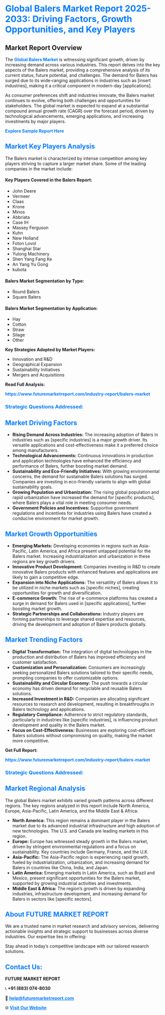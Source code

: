 <h1 style="color: #007BFF;">Global Balers Market Report 2025-2033: Driving Factors, Growth Opportunities, and Key Players</h1>

<section id="overview">
<h2>Market Report Overview</h2>
<p>The <a href="https://www.futuremarketreport.com/industry-report/balers-market" style="color: #007BFF; text-decoration: none;"><strong>Global Balers Market</strong></a> is witnessing significant growth, driven by increasing demand across various industries. This report delves into the key aspects of the Balers market, providing a comprehensive analysis of its current status, future potential, and challenges. The demand for Balers has surged due to its wide-ranging applications in industries such as [insert industries], making it a critical component in modern-day [applications].</p>
<p>As consumer preferences shift and industries innovate, the Balers market continues to evolve, offering both challenges and opportunities for stakeholders. The global market is expected to expand at a substantial compound annual growth rate (CAGR) over the forecast period, driven by technological advancements, emerging applications, and increasing investments by major players.</p>
</section>

<section id="overview">
<p><a href="https://www.futuremarketreport.com/request-sample/reportId=83514" style="color: #007BFF; text-decoration: none;"><strong>Explore Sample Report Here</strong></a></p>
</section>

<section id="key-players">
<h2 style="color: #007BFF;">Market Key Players Analysis</h2>
<p>The Balers market is characterized by intense competition among key players striving to capture a larger market share. Some of the leading companies in the market include:</p>
<h4>Key Players Covered in the Balers Report:</h4>
<ul><li>John Deere</li><li>Vermeer</li><li>Claas</li><li>Krone</li><li>Minos</li><li>Abbriata</li><li>Case IH</li><li>Massey Ferguson</li><li>Kuhn</li><li>New Holland</li><li>Foton Lovol</li><li>Shanghai Star</li><li>Yulong Machinery</li><li>Shen Yang Fang Ke</li><li>An Yang Yu Gong</li><li>kubota</li></ul>
<h4>Balers Market Segmentation by Type:</h4>
<ul><li>Round Balers</li><li>Square Balers</li></ul>

<h4>Balers Market Segmentation by Application:</h4>
<ul><li>Hay</li><li>Cotton</li><li>Straw</li><li>Silage</li><li>Other</li></ul>
<p><strong>Key Strategies Adopted by Market Players:</strong></p>
<ul>
<li>Innovation and R&D</li>
<li>Geographical Expansion</li>
<li>Sustainability Initiatives</li>
<li>Mergers and Acquisitions</li>
</ul>
</section>

<section>
<p><strong>Read Full Analysis: </strong></p><a href="https://www.futuremarketreport.com/industry-report/balers-market" style="color: #007BFF; text-decoration: none;"><strong>https://www.futuremarketreport.com/industry-report/balers-market</strong></a>
<h3 style="color: #007BFF;">Strategic Questions Addressed:</h3>
</section>

<section id="driving-factors">
<h2 style="color: #007BFF;">Market Driving Factors</h2>
<ul>
<li><strong>Rising Demand Across Industries:</strong> The increasing adoption of Balers in industries such as [specific industries] is a major growth driver. Its versatile applications and cost-effectiveness make it a preferred choice among manufacturers.</li>
<li><strong>Technological Advancements:</strong> Continuous innovations in production and application technologies have enhanced the efficiency and performance of Balers, further boosting market demand.</li>
<li><strong>Sustainability and Eco-Friendly Initiatives:</strong> With growing environmental concerns, the demand for sustainable Balers solutions has surged. Companies are investing in eco-friendly variants to align with global sustainability goals.</li>
<li><strong>Growing Population and Urbanization:</strong> The rising global population and rapid urbanization have increased the demand for [specific products], where Balers plays a vital role in meeting consumer needs.</li>
<li><strong>Government Policies and Incentives:</strong> Supportive government regulations and incentives for industries using Balers have created a conducive environment for market growth.</li>
</ul>
</section>

<section id="growth-opportunities">
<h2 style="color: #007BFF;">Market Growth Opportunities</h2>
<ul>
<li><strong>Emerging Markets:</strong> Developing economies in regions such as Asia-Pacific, Latin America, and Africa present untapped potential for the Balers market. Increasing industrialization and urbanization in these regions are key growth drivers.</li>
<li><strong>Innovative Product Development:</strong> Companies investing in R&D to create innovative Balers products with enhanced features and applications are likely to gain a competitive edge.</li>
<li><strong>Expansion into Niche Applications:</strong> The versatility of Balers allows it to be utilized in niche markets such as [specific niches], creating opportunities for growth and diversification.</li>
<li><strong>E-commerce Growth:</strong> The rise of e-commerce platforms has created a surge in demand for Balers used in [specific applications], further boosting market growth.</li>
<li><strong>Strategic Partnerships and Collaborations:</strong> Industry players are forming partnerships to leverage shared expertise and resources, driving the development and adoption of Balers products globally.</li>
</ul>
</section>

<section id="trending-factors">
<h2 style="color: #007BFF;">Market Trending Factors</h2>
<ul>
<li><strong>Digital Transformation:</strong> The integration of digital technologies in the production and distribution of Balers has improved efficiency and customer satisfaction.</li>
<li><strong>Customization and Personalization:</strong> Consumers are increasingly seeking personalized Balers solutions tailored to their specific needs, prompting companies to offer customizable options.</li>
<li><strong>Sustainability and Circular Economy:</strong> The push towards a circular economy has driven demand for recyclable and reusable Balers solutions.</li>
<li><strong>Increased Investment in R&D:</strong> Companies are allocating significant resources to research and development, resulting in breakthroughs in Balers technology and applications.</li>
<li><strong>Regulatory Compliance:</strong> Adherence to strict regulatory standards, particularly in industries like [specific industries], is influencing product development and quality in the Balers market.</li>
<li><strong>Focus on Cost-Effectiveness:</strong> Businesses are exploring cost-efficient Balers solutions without compromising on quality, making the market more competitive.</li>
</ul>
</section>

<section>
<p><strong>Get Full Report: </strong></p><a href="https://www.futuremarketreport.com/industry-report/balers-market" style="color: #007BFF; text-decoration: none;"><strong>https://www.futuremarketreport.com/industry-report/balers-market</strong></a>
<h3 style="color: #007BFF;">Strategic Questions Addressed:</h3>
</section>


<section id="regional-analysis">
<h2 style="color: #007BFF;">Market Regional Analysis</h2>
<p>The global Balers market exhibits varied growth patterns across different regions. The key regions analyzed in this report include North America, Europe, Asia-Pacific, Latin America, and the Middle East & Africa:</p>
<ul>
<li><strong>North America:</strong> This region remains a dominant player in the Balers market due to its advanced industrial infrastructure and high adoption of new technologies. The U.S. and Canada are leading markets in this region.</li>
<li><strong>Europe:</strong> Europe has witnessed steady growth in the Balers market, driven by stringent environmental regulations and a focus on sustainability. Key countries include Germany, France, and the U.K.</li>
<li><strong>Asia-Pacific:</strong> The Asia-Pacific region is experiencing rapid growth, fueled by industrialization, urbanization, and increasing demand for Balers in countries like China, India, and Japan.</li>
<li><strong>Latin America:</strong> Emerging markets in Latin America, such as Brazil and Mexico, present significant opportunities for the Balers market, supported by growing industrial activities and investments.</li>
<li><strong>Middle East & Africa:</strong> The region’s growth is driven by expanding industries, infrastructure development, and increasing demand for Balers in sectors like [specific sectors].</li>
</ul>
</section>

<footer>
<h2 style="color: #007BFF;">About FUTURE MARKET REPORT</h2>
<p>We are a trusted name in market research and advisory services, delivering actionable insights and strategic support to businesses across diverse industries. Our expertise lies in offering:</p>

<p>Stay ahead in today’s competitive landscape with our tailored research solutions.</p>

<h2 style="color: #007BFF;">Contact Us:</h2>
<p><strong>FUTURE MARKET REPORT</strong></p>
<p>📞 <strong>+91 (883) 074-8030</strong></p>
<p>📧 <strong><a href="mailto:help@futuremarketreport.com" style="color: #007BFF;">help@futuremarketreport.com</a></strong></p>
<p>🌐 <strong><a href="https://www.futuremarketreport.com/" style="color: #007BFF;">Visit Our Website</a></strong></p>
</footer>